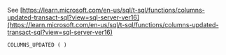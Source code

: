 See [https://learn.microsoft.com/en-us/sql/t-sql/functions/columns-updated-transact-sql?view=sql-server-ver16](https://learn.microsoft.com/en-us/sql/t-sql/functions/columns-updated-transact-sql?view=sql-server-ver16)
```
COLUMNS_UPDATED ( )
```
